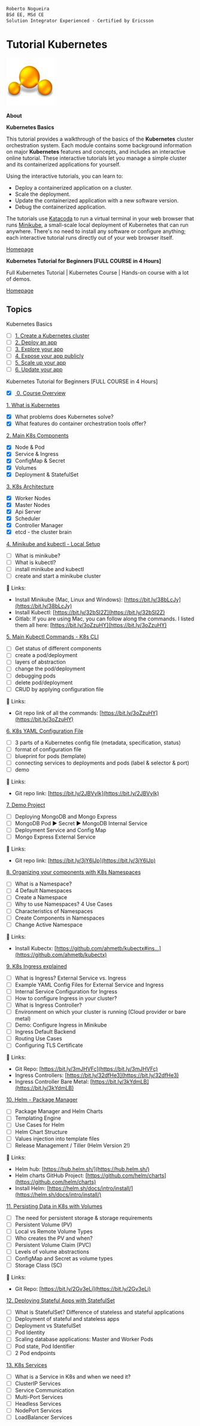 ```
Roberto Nogueira  
BSd EE, MSd CE
Solution Integrator Experienced - Certified by Ericsson
```
# Tutorial Kubernetes

![tutorial image](images/tutorial.png)

**About**

**Kubernetes Basics**

This tutorial provides a walkthrough of the basics of the **Kubernetes** cluster orchestration system. Each module contains some background information on major **Kubernetes** features and concepts, and includes an interactive online tutorial. These interactive tutorials let you manage a simple cluster and its containerized applications for yourself.

Using the interactive tutorials, you can learn to:

* Deploy a containerized application on a cluster.
* Scale the deployment.
* Update the containerized application with a new software version.
* Debug the containerized application.

The tutorials use [Katacoda](https://www.katacoda.com) to run a virtual terminal in your web browser that runs [Minikube](https://minikube.sigs.k8s.io), a small-scale local deployment of Kubernetes that can run anywhere. There's no need to install any software or configure anything; each interactive tutorial runs directly out of your web browser itself.

[Homepage](https://kubernetes.io/docs/tutorials/kubernetes-basics)

**Kubernetes Tutorial for Beginners [FULL COURSE in 4 Hours]**

Full Kubernetes Tutorial | Kubernetes Course | Hands-on course with a lot of demos.

[Homepage](https://www.youtube.com/watch?v=X48VuDVv0do)
## Topics

Kubernetes Basics
* [ ] [1. Create a Kubernetes cluster](https://kubernetes.io/docs/tutorials/kubernetes-basics/create-cluster/cluster-intro/)
* [ ] [2. Deploy an app](https://kubernetes.io/docs/tutorials/kubernetes-basics/deploy-app/deploy-intro/)
* [ ] [3. Explore your app](https://kubernetes.io/docs/tutorials/kubernetes-basics/explore/explore-intro/)
* [ ] [4. Expose your app publicly](https://kubernetes.io/docs/tutorials/kubernetes-basics/expose/expose-intro/)
* [ ] [5. Scale up your app](https://kubernetes.io/docs/tutorials/kubernetes-basics/scale/scale-intro/)
* [ ] [6. Update your app](https://kubernetes.io/docs/tutorials/kubernetes-basics/update/update-intro/)

Kubernetes Tutorial for Beginners [FULL COURSE in 4 Hours]
 * [x] [ 0. Course Overview](https://www.youtube.com/watch?v=X48VuDVv0do&t=0s) 

 [1. What is Kubernetes](https://www.youtube.com/watch?v=X48VuDVv0do&t=138s) 
 * [x] What problems does Kubernetes solve? 
 * [x] What features do container orchestration tools offer? 
 
 [2. Main K8s Components](https://www.youtube.com/watch?v=X48VuDVv0do&t=320)
 * [x] Node & Pod 
 * [x] Service & Ingress 
 * [x] ConfigMap & Secret 
 * [x] Volumes 
 * [x] Deployment & StatefulSet 
 
 [3. K8s Architecture](https://www.youtube.com/watch?v=X48VuDVv0do&t=1349s)
 * [x] Worker Nodes 
 * [x] Master Nodes 
 * [x] Api Server 
 * [x] Scheduler 
 * [x] Controller Manager 
 * [x] etcd - the cluster brain 
 
 [4. Minikube and kubectl - Local Setup](https://www.youtube.com/watch?v=X48VuDVv0do&t=2087s) 
 * [ ] What is minikube? 
 * [ ] What is kubectl? 
 * [ ] install minikube and kubectl 
 * [ ] create and start a minikube cluster 

 🔗 Links:
  - Install Minikube (Mac, Linux and Windows): [https://bit.ly/38bLcJy](https://bit.ly/38bLcJy)
  - Install Kubectl: [https://bit.ly/32bSI2Z](https://bit.ly/32bSI2Z)
  - Gitlab: If you are using Mac, you can follow along the commands. I listed them all here: [https://bit.ly/3oZzuHY](https://bit.ly/3oZzuHY)
  
 [5. Main Kubectl Commands - K8s CLI](https://www.youtube.com/watch?v=X48VuDVv0do&t=2692s)
 * [ ] Get status of different components 
 * [ ] create a pod/deployment 
 * [ ] layers of abstraction 
 * [ ] change the pod/deployment 
 * [ ] debugging pods 
 * [ ] delete pod/deployment 
 * [ ] CRUD by applying configuration file 

 🔗 Links: 
 - Git repo link of all the commands: [https://bit.ly/3oZzuHY](https://bit.ly/3oZzuHY)
 
 [6. K8s YAML Configuration File](https://www.youtube.com/watch?v=X48VuDVv0do&t=3723s)
 * [ ] 3 parts of a Kubernetes config file (metadata, specification, status) 
 * [ ] format of configuration file 
 * [ ] blueprint for pods (template) 
 * [ ] connecting services to deployments and pods (label & selector & port) 
 * [ ] demo 

 🔗 Links: 
 - Git repo link: [https://bit.ly/2JBVyIk](https://bit.ly/2JBVyIk) 

 [7. Demo Project](https://www.youtube.com/watch?v=X48VuDVv0do&t=4576s)
 * [ ] Deploying MongoDB and Mongo Express 
 * [ ] MongoDB Pod ► Secret ► MongoDB Internal Service 
 * [ ] Deployment Service and Config Map 
 * [ ] Mongo Express External Service 

 🔗 Links: 
 - Git repo link: [https://bit.ly/3jY6lJp](https://bit.ly/3jY6lJp)
 
 [8. Organizing your components with K8s Namespaces](https://www.youtube.com/watch?v=X48VuDVv0do&t=6376s)
 * [ ] What is a Namespace? 
 * [ ] 4 Default Namespaces 
 * [ ] Create a Namespace 
 * [ ] Why to use Namespaces? 4 Use Cases 
 * [ ] Characteristics of Namespaces 
 * [ ] Create Components in Namespaces 
 * [ ] Change Active Namespace 

 🔗 Links: 
 - Install Kubectx: [https://github.com/ahmetb/kubectx#ins...](https://github.com/ahmetb/kubectx)
 
 [9. K8s Ingress explained](https://www.youtube.com/watch?v=X48VuDVv0do&t=7312s)
 * [ ] What is Ingress? External Service vs. Ingress 
 * [ ] Example YAML Config Files for External Service and Ingress 
 * [ ] Internal Service Configuration for Ingress 
 * [ ] How to configure Ingress in your cluster? 
 * [ ] What is Ingress Controller? 
 * [ ] Environment on which your cluster is running (Cloud provider or bare metal) 
 * [ ] Demo: Configure Ingress in Minikube 
 * [ ] Ingress Default Backend 
 * [ ] Routing Use Cases 
 * [ ] Configuring TLS Certificate 

 🔗 Links: 
 - Git Repo: [https://bit.ly/3mJHVFc](https://bit.ly/3mJHVFc)
 - Ingress Controllers: [https://bit.ly/32dfHe3](https://bit.ly/32dfHe3)
 - Ingress Controller Bare Metal: [https://bit.ly/3kYdmLB](https://bit.ly/3kYdmLB)
 
 [10. Helm - Package Manager](https://www.youtube.com/watch?v=X48VuDVv0do&t=8657s)
 * [ ] Package Manager and Helm Charts 
 * [ ] Templating Engine 
 * [ ] Use Cases for Helm 
 * [ ] Helm Chart Structure 
 * [ ] Values injection into template files 
 * [ ] Release Management / Tiller (Helm Version 2!) 

 🔗 Links: 
 - Helm hub: [https://hub.helm.sh/](https://hub.helm.sh/)
 - Helm charts GitHub Project: [https://github.com/helm/charts](https://github.com/helm/charts)
 - Install Helm: [https://helm.sh/docs/intro/install/](https://helm.sh/docs/intro/install/)
 
  [11. Persisting Data in K8s with Volumes](https://www.youtube.com/watch?v=X48VuDVv0do&t=9487s)
  * [ ] The need for persistent storage & storage requirements 
  * [ ] Persistent Volume (PV) 
  * [ ] Local vs Remote Volume Types 
  * [ ] Who creates the PV and when? 
  * [ ] Persistent Volume Claim (PVC) 
  * [ ] Levels of volume abstractions 
  * [ ] ConfigMap and Secret as volume types 
  * [ ] Storage Class (SC) 

  🔗 Links: 
  - Git Repo: [https://bit.ly/2Gv3eLi](https://bit.ly/2Gv3eLi)
  
  [12. Deploying Stateful Apps with StatefulSet](https://www.youtube.com/watch?v=X48VuDVv0do&t=10718s)
  * [ ] What is StatefulSet? Difference of stateless and stateful applications 
  * [ ] Deployment of stateful and stateless apps 
  * [ ] Deployment vs StatefulSet 
  * [ ] Pod Identity 
  * [ ] Scaling database applications: Master and Worker Pods 
  * [ ] Pod state, Pod Identifier 
  * [ ] 2 Pod endpoints 
  
  [13. K8s Services](https://www.youtube.com/watch?v=X48VuDVv0do&t=11623s)
  * [ ] What is a Service in K8s and when we need it? 
  * [ ] ClusterIP Services 
  * [ ] Service Communication 
  * [ ] Multi-Port Services 
  * [ ] Headless Services 
  * [ ] NodePort Services 
  * [ ] LoadBalancer Services
